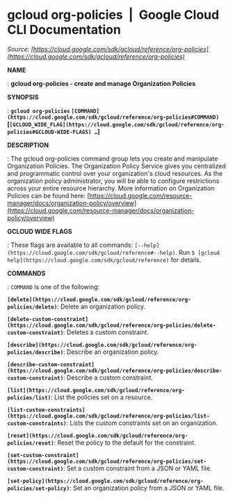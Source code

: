# gcloud org-policies  |  Google Cloud CLI Documentation

*Source: [https://cloud.google.com/sdk/gcloud/reference/org-policies](https://cloud.google.com/sdk/gcloud/reference/org-policies)*

**NAME**

: **gcloud org-policies - create and manage Organization Policies**

**SYNOPSIS**

: **`gcloud org-policies` `[COMMAND](https://cloud.google.com/sdk/gcloud/reference/org-policies#COMMAND)` [`[GCLOUD_WIDE_FLAG](https://cloud.google.com/sdk/gcloud/reference/org-policies#GCLOUD-WIDE-FLAGS) …`]**

**DESCRIPTION**

: The gcloud org-policies command group lets you create and manipulate
Organization Policies.
The Organization Policy Service gives you centralized and programmatic control
over your organization's cloud resources. As the organization policy
administrator, you will be able to configure restrictions across your entire
resource hierarchy.
More information on Organization Policies can be found here: [https://cloud.google.com/resource-manager/docs/organization-policy/overview](https://cloud.google.com/resource-manager/docs/organization-policy/overview)

**GCLOUD WIDE FLAGS**

: These flags are available to all commands: `[--help](https://cloud.google.com/sdk/gcloud/reference#--help)`.
Run `$ [gcloud help](https://cloud.google.com/sdk/gcloud/reference)` for details.

**COMMANDS**

: ``COMMAND`` is one of the following:

**`[delete](https://cloud.google.com/sdk/gcloud/reference/org-policies/delete)`**:
Delete an organization policy.

**`[delete-custom-constraint](https://cloud.google.com/sdk/gcloud/reference/org-policies/delete-custom-constraint)`**:
Deletes a custom constraint.

**`[describe](https://cloud.google.com/sdk/gcloud/reference/org-policies/describe)`**:
Describe an organization policy.

**`[describe-custom-constraint](https://cloud.google.com/sdk/gcloud/reference/org-policies/describe-custom-constraint)`**:
Describe a custom constraint.

**`[list](https://cloud.google.com/sdk/gcloud/reference/org-policies/list)`**:
List the policies set on a resource.

**`[list-custom-constraints](https://cloud.google.com/sdk/gcloud/reference/org-policies/list-custom-constraints)`**:
Lists the custom constraints set on an organization.

**`[reset](https://cloud.google.com/sdk/gcloud/reference/org-policies/reset)`**:
Reset the policy to the default for the constraint.

**`[set-custom-constraint](https://cloud.google.com/sdk/gcloud/reference/org-policies/set-custom-constraint)`**:
Set a custom constraint from a JSON or YAML file.

**`[set-policy](https://cloud.google.com/sdk/gcloud/reference/org-policies/set-policy)`**:
Set an organization policy from a JSON or YAML file.